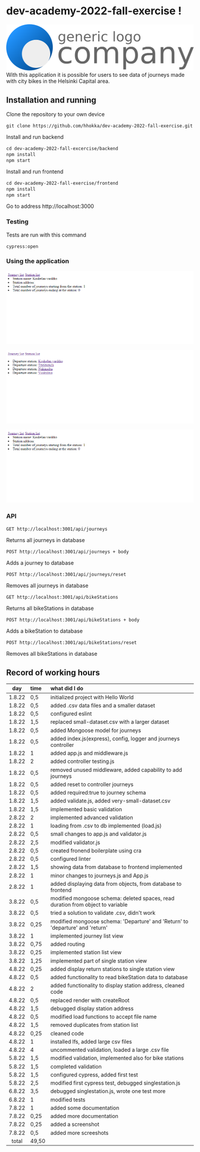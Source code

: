 # dev-academy-2022-fall-exercise !
![logo](https://raw.githubusercontent.com/hhokka/dev-academy-2022-fall-exercise/111dec7357e9309b79bbe22d60f7fe140a9feddd/readme/logo-generic.svg)
With this application it is possible for users to see data of journeys made with city bikes in the Helsinki Capital area. 

## Installation and running

Clone the repository to your own device
```
git clone https://github.com/hhokka/dev-academy-2022-fall-exercise.git
```
Install and run backend
```
cd dev-academy-2022-fall-excercise/backend
npm install
npm start
```
Install and run frontend
```
cd dev-academy-2022-fall-exercise/frontend
npm install
npm start
```
Go to address http://localhost:3000


### Testing

Tests are run with this command
```
cypress:open
```
### Using the application
![alt text](https://github.com/hhokka/dev-academy-2022-fall-exercise/blob/main/readme/screenshot1.png?raw=true)

![alt text](https://github.com/hhokka/dev-academy-2022-fall-exercise/blob/main/readme/screenshot2.png?raw=true)

![alt text](https://github.com/hhokka/dev-academy-2022-fall-exercise/blob/main/readme/screenshot3.png?raw=true)
### API

    GET http://localhost:3001/api/journeys
Returns all journeys in database
    
    POST http://localhost:3001/api/journeys + body
Adds a journey to database
    
    POST http://localhost:3001/api/journeys/reset
Removes all journeys in database
    
    GET http://localhost:3001/api/bikeStations
Returns all bikeStations in database
    
    POST http://localhost:3001/api/bikeStations + body
Adds a bikeStation to database
    
    POST http://localhost:3001/api/bikeStations/reset
Removes all bikeStations in database

## Record of working hours

| day   | time | what did I do|
| :----:|:-----| :-----|
| 1.8.22|   0,5| initialized project with Hello World|
| 1.8.22|   0,5| added .csv data files and a smaller dataset|
| 1.8.22|   0,5| configured eslint|
| 1.8.22|   1,5| replaced small-dataset.csv with a larger dataset|
| 1.8.22|   0,5| added Mongoose model for journeys|
| 1.8.22|   0,5| added index.js(express), config, logger and journeys controller|
| 1.8.22|     1| added app.js and middleware.js|
| 1.8.22|     2| added controller testing.js|
| 1.8.22| 	0,5| removed unused middleware, added capability to add journeys |
| 1.8.22|   0,5| added reset to controller journeys|
| 1.8.22|   0,5| added required:true to journey schema|
| 1.8.22| 	1,5| added validate.js, added very-small-dataset.csv|
| 1.8.22|   1,5| implemented basic validation  |
| 2.8.22| 	  2| implemented advanced validation|
| 2.8.22|     1| loading from .csv to db implemented (load.js)|
| 2.8.22|   0,5| small changes to app.js and validator.js|
| 2.8.22|	2,5| modified validator.js|
| 2.8.22|   0,5| created fronend boilerplate using cra|
| 2.8.22|   0,5| configured linter|
| 2.8.22|   1,5| showing data from database to frontend implemented|
| 2.8.22|     1| minor changes to journeys.js and App.js|
| 2.8.22|     1| added displaying data from objects, from database to frontend|
| 3.8.22|   0,5| modified mongoose schema: deleted spaces, read duration from object to variable|
| 3.8.22|	0,5| tried a solution to validate .csv, didn't work|
| 3.8.22|  0,25| modified mongoose schema: 'Departure' and 'Return' to 'departure' and 'return'|
| 3.8.22|	  1| implemented journey list view|
| 3.8.22|  0,75| added routing|
| 3.8.22|  0,25| implemented station list view|
| 3.8.22|  1,25| implemented part of single station view|
| 4.8.22|  0,25| added display return stations to single station view|
| 4.8.22|  0,5 | added functionality to read bikeStation data to database|
| 4.8.22|     2| added functionality to display station address, cleaned code|
| 4.8.22|   0,5| replaced render with createRoot|
| 4.8.22|   1,5| debugged display station address|
| 4.8.22|	0,5| modified load functions to accept file name|
| 4.8.22|   1,5| removed duplicates from station list|
| 4.8.22|  0,25| cleaned code|
| 4.8.22|     1| installed lfs, added large csv files|
| 4.8.22|     4| uncommented validation, loaded a large .csv file|
| 5.8.22|   1,5| modified validation, implemented also for bike stations|
| 5.8.22|   1,5| completed validation|
| 5.8.22|   1,5| configured cypress, added first test|
| 5.8.22|   2,5| modified first cypress test, debugged singlestation.js|
| 6.8.22|   3,5| debugged singlestation.js, wrote one test more|
| 6.8.22|     1| modified tests|
| 7.8.22|     1| added some documentation|
| 7.8.22|  0,25| added more documentation|
| 7.8.22|  0,25| added a screenshot|
| 7.8.22|   0,5| added more screeshots|
| total | 49,50| | 

<!--stackedit_data:
eyJoaXN0b3J5IjpbLTE2MDgxNDY3NzksMzM2MDU2NjEzLDE4Nj
QyMzQwNTQsNTYzNzY3MDkwLC0xMDM1MDExNjExLDE5NjM3NTY4
ODMsNjQ1NjczMzE3LC0zOTMwMzc0MDMsMjA4NTMzNTE2MCwtMj
EzMzE0ODc4MiwyMDg5ODk1MTE3LDczMDk5ODExNl19
-->
